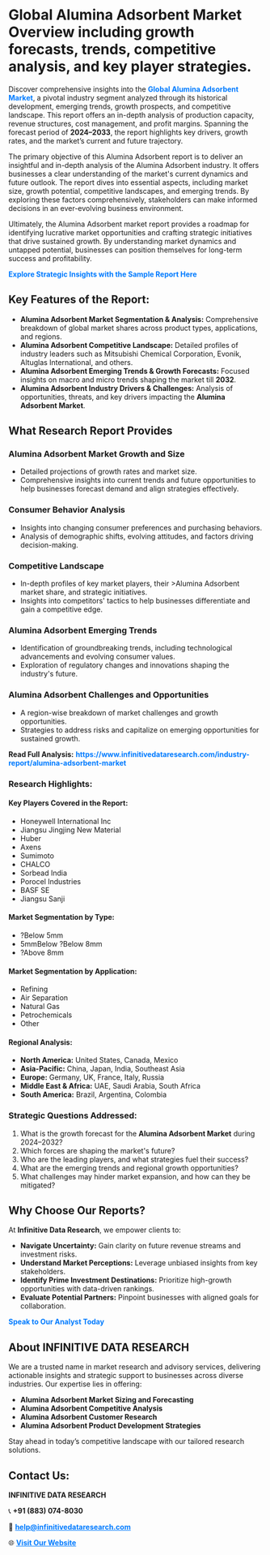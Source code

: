 <h1>Global Alumina Adsorbent Market Overview including growth forecasts, trends, competitive analysis, and key player strategies.</h1>
<p>
Discover comprehensive insights into the 
<a href="https://www.infinitivedataresearch.com/industry-report/alumina-adsorbent-market" rel="dofollow" style="color: #007BFF; text-decoration: none;"><strong>Global Alumina Adsorbent Market</strong></a>, a pivotal industry segment analyzed through its historical development, emerging trends, growth prospects, and competitive landscape. This report offers an in-depth analysis of production capacity, revenue structures, cost management, and profit margins. Spanning the forecast period of <strong>2024–2033</strong>, the report highlights key drivers, growth rates, and the market’s current and future trajectory.
</p>
<p>
The primary objective of this Alumina Adsorbent report is to deliver an insightful and in-depth analysis of the Alumina Adsorbent industry. It offers businesses a clear understanding of the market's current dynamics and future outlook. The report dives into essential aspects, including market size, growth potential, competitive landscapes, and emerging trends. By exploring these factors comprehensively, stakeholders can make informed decisions in an ever-evolving business environment.
</p>
<p>
Ultimately, the Alumina Adsorbent market report provides a roadmap for identifying lucrative market opportunities and crafting strategic initiatives that drive sustained growth. By understanding market dynamics and untapped potential, businesses can position themselves for long-term success and profitability.
</p>
<p>
<a href="https://www.infinitivedataresearch.com/request-sample/reportId=105692" style="color: #007BFF; text-decoration: none;"><strong>Explore Strategic Insights with the Sample Report Here</strong></a>
</p>

<h2>Key Features of the Report:</h2>
<ul>
<li><strong>Alumina Adsorbent Market Segmentation & Analysis:</strong> Comprehensive breakdown of global market shares across product types, applications, and regions.</li>
<li><strong>Alumina Adsorbent Competitive Landscape:</strong> Detailed profiles of industry leaders such as Mitsubishi Chemical Corporation, Evonik, Altuglas International, and others.</li>
<li><strong>Alumina Adsorbent Emerging Trends & Growth Forecasts:</strong> Focused insights on macro and micro trends shaping the market till <strong>2032</strong>.</li>
<li><strong>Alumina Adsorbent Industry Drivers & Challenges:</strong> Analysis of opportunities, threats, and key drivers impacting the <strong>Alumina Adsorbent Market</strong>.</li>
</ul>

<h2>What Research Report Provides</h2>
<h3>Alumina Adsorbent Market Growth and Size</h3>
<ul>
<li>Detailed projections of growth rates and market size.</li>
<li>Comprehensive insights into current trends and future opportunities to help businesses forecast demand and align strategies effectively.</li>
</ul>

<h3>Consumer Behavior Analysis</h3>
<ul>
<li>Insights into changing consumer preferences and purchasing behaviors.</li>
<li>Analysis of demographic shifts, evolving attitudes, and factors driving decision-making.</li>
</ul>

<h3>Competitive Landscape</h3>
<ul>
<li>In-depth profiles of key market players, their >Alumina Adsorbent market share, and strategic initiatives.</li>
<li>Insights into competitors' tactics to help businesses differentiate and gain a competitive edge.</li>
</ul>

<h3>Alumina Adsorbent Emerging Trends</h3>
<ul>
<li>Identification of groundbreaking trends, including technological advancements and evolving consumer values.</li>
<li>Exploration of regulatory changes and innovations shaping the industry's future.</li>
</ul>

<h3>Alumina Adsorbent Challenges and Opportunities</h3>
<ul>
<li>A region-wise breakdown of market challenges and growth opportunities.</li>
<li>Strategies to address risks and capitalize on emerging opportunities for sustained growth.</li>
</ul>
<p><strong>Read Full Analysis:</strong> <a href="https://www.infinitivedataresearch.com/industry-report/alumina-adsorbent-market" rel="dofollow" style="color: #007BFF; text-decoration: none;"><strong>https://www.infinitivedataresearch.com/industry-report/alumina-adsorbent-market</strong></a></p>
<h3>Research Highlights:</h3>
<h4>Key Players Covered in the Report:</h4>
<ul><li>Honeywell International Inc</li><li>Jiangsu Jingjing New Material</li><li>Huber</li><li>Axens</li><li>Sumimoto</li><li>CHALCO</li><li>Sorbead India</li><li>Porocel Industries</li><li>BASF SE</li><li>Jiangsu Sanji</li></ul>
<h4>Market Segmentation by Type:</h4>
<ul><li>?Below 5mm</li><li>5mmBelow ?Below 8mm</li><li>?Above 8mm</li></ul>
<h4>Market Segmentation by Application:</h4>
<ul><li>Refining</li><li>Air Separation</li><li>Natural Gas</li><li>Petrochemicals</li><li>Other</li></ul>

<h4>Regional Analysis:</h4>
<ul>
<li><strong>North America:</strong> United States, Canada, Mexico</li>
<li><strong>Asia-Pacific:</strong> China, Japan, India, Southeast Asia</li>
<li><strong>Europe:</strong> Germany, UK, France, Italy, Russia</li>
<li><strong>Middle East & Africa:</strong> UAE, Saudi Arabia, South Africa</li>
<li><strong>South America:</strong> Brazil, Argentina, Colombia</li>
</ul>

<h3>Strategic Questions Addressed:</h3>
<ol>
<li>What is the growth forecast for the <strong>Alumina Adsorbent Market</strong> during 2024–2032?</li>
<li>Which forces are shaping the market's future?</li>
<li>Who are the leading players, and what strategies fuel their success?</li>
<li>What are the emerging trends and regional growth opportunities?</li>
<li>What challenges may hinder market expansion, and how can they be mitigated?</li>
</ol>

<h2>Why Choose Our Reports?</h2>
<p>At <strong>Infinitive Data Research</strong>, we empower clients to:</p>
<ul>
<li><strong>Navigate Uncertainty:</strong> Gain clarity on future revenue streams and investment risks.</li>
<li><strong>Understand Market Perceptions:</strong> Leverage unbiased insights from key stakeholders.</li>
<li><strong>Identify Prime Investment Destinations:</strong> Prioritize high-growth opportunities with data-driven rankings.</li>
<li><strong>Evaluate Potential Partners:</strong> Pinpoint businesses with aligned goals for collaboration.</li>
</ul>
<p><a href="https://www.infinitivedataresearch.com/industry-report/alumina-adsorbent-market" rel="dofollow" style="color: #007BFF; text-decoration: none;"><strong>Speak to Our Analyst Today</strong></a></p>

<h2>About INFINITIVE DATA RESEARCH</h2>
<p>We are a trusted name in market research and advisory services, delivering actionable insights and strategic support to businesses across diverse industries. Our expertise lies in offering:</p>
<ul>
<li><strong>Alumina Adsorbent Market Sizing and Forecasting</strong></li>
<li><strong>Alumina Adsorbent Competitive Analysis</strong></li>
<li><strong>Alumina Adsorbent Customer Research</strong></li>
<li><strong>Alumina Adsorbent Product Development Strategies</strong></li>
</ul>
<p>Stay ahead in today’s competitive landscape with our tailored research solutions.</p>

<h2>Contact Us:</h2>
<p><strong>INFINITIVE DATA RESEARCH</strong></p>
<p>📞 <strong>+91 (883) 074-8030</strong></p>
<p>📧 <strong><a href="mailto:help@infinitivedataresearch.com" style="color: #007BFF;">help@infinitivedataresearch.com</a></strong></p>
<p>🌐 <strong><a href="https://www.infinitivedataresearch.com" rel="dofollow" style="color: #007BFF;">Visit Our Website</a></strong></p>